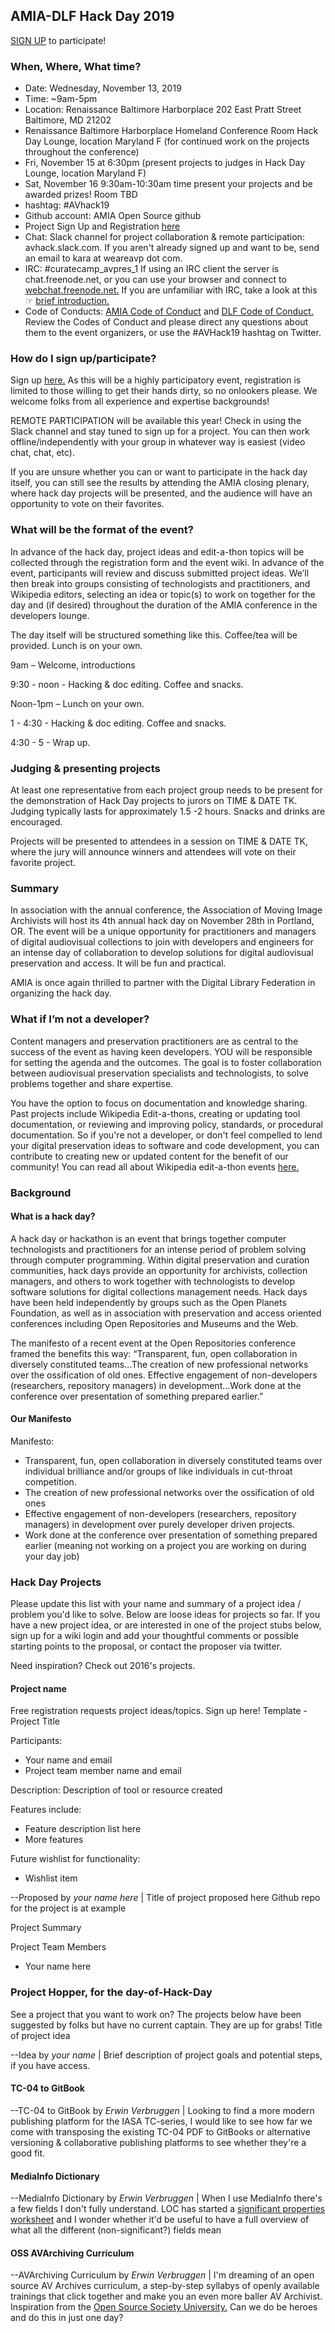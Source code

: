 ## AMIA-DLF Hack Day 2019
[SIGN UP](https://docs.google.com/forms/d/e/1FAIpQLSeBUianpnXFecwXXZERq2w-wIuHQFNZ_TH9dDvXlEPq3voqhA/viewform?usp=sf_link) to participate!

### When, Where, What time?
* Date: Wednesday, November 13, 2019
* Time: ~9am-5pm
* Location: Renaissance Baltimore Harborplace 202 East Pratt Street Baltimore, MD 21202
* Renaissance Baltimore Harborplace Homeland Conference Room Hack Day Lounge, location Maryland F (for continued work on the projects throughout the conference)
* Fri, November 15 at 6:30pm (present projects to judges in Hack Day Lounge, location Maryland F)
* Sat, November 16 9:30am-10:30am time present your projects and be awarded prizes! Room TBD
* hashtag: #AVhack19
* Github account: AMIA Open Source github
* Project Sign Up and Registration [here](https://docs.google.com/forms/d/e/1FAIpQLSeBUianpnXFecwXXZERq2w-wIuHQFNZ_TH9dDvXlEPq3voqhA/viewform?usp=sf_link)
* Chat: Slack channel for project collaboration & remote participation: avhack.slack.com. If you aren't already signed up and want to be, send an email to kara at weareavp dot com.
* IRC: #curatecamp_avpres_1 If using an IRC client the server is chat.freenode.net, or you can use your browser and connect to [webchat.freenode.net.](http://web.archive.org/web/20240515084917/http://webchat.freenode.net/) If you are unfamiliar with IRC, take a look at this ☞ [brief introduction.](http://web.archive.org/web/20240515084917/http://www.irchelp.org/irchelp/new2irc.html#detail)
* Code of Conducts: [AMIA Code of Conduct](http://www.amiaconference.net/amia-code-of-conduct/) and [DLF Code of Conduct.](http://www.diglib.org/about/code-of-conduct/) Review the Codes of Conduct and please direct any questions about them to the event organizers, or use the #AVHack19 hashtag on Twitter.

### How do I sign up/participate?
Sign up [here.](https://docs.google.com/forms/d/e/1FAIpQLSeBUianpnXFecwXXZERq2w-wIuHQFNZ_TH9dDvXlEPq3voqhA/viewform?usp=sf_link) As this will be a highly participatory event, registration is limited to those willing to get their hands dirty, so no onlookers please. We welcome folks from all experience and expertise backgrounds!

REMOTE PARTICIPATION will be available this year! Check in using the Slack channel and stay tuned to sign up for a project. You can then work offline/independently with your group in whatever way is easiest (video chat, chat, etc).

If you are unsure whether you can or want to participate in the hack day itself, you can still see the results by attending the AMIA closing plenary, where hack day projects will be presented, and the audience will have an opportunity to vote on their favorites.

### What will be the format of the event?
In advance of the hack day, project ideas and edit-a-thon topics will be collected through the registration form and the event wiki. In advance of the event, participants will review and discuss submitted project ideas. We’ll then break into groups consisting of technologists and practitioners, and Wikipedia editors, selecting an idea or topic(s) to work on together for the day and (if desired) throughout the duration of the AMIA conference in the developers lounge.

The day itself will be structured something like this. Coffee/tea will be provided. Lunch is on your own.

9am – Welcome, introductions

9:30 - noon - Hacking & doc editing. Coffee and snacks.

Noon-1pm – Lunch on your own.

1 - 4:30 - Hacking & doc editing. Coffee and snacks.

4:30 - 5 - Wrap up.

### Judging & presenting projects
At least one representative from each project group needs to be present for the demonstration of Hack Day projects to jurors on TIME & DATE TK. Judging typically lasts for approximately 1.5 -2 hours. Snacks and drinks are encouraged.

Projects will be presented to attendees in a session on TIME & DATE TK, where the jury will announce winners and attendees will vote on their favorite project.

### Summary
In association with the annual conference, the Association of Moving Image Archivists will host its 4th annual hack day on November 28th in Portland, OR. The event will be a unique opportunity for practitioners and managers of digital audiovisual collections to join with developers and engineers for an intense day of collaboration to develop solutions for digital audiovisual preservation and access. It will be fun and practical.

AMIA is once again thrilled to partner with the Digital Library Federation in organizing the hack day.

### What if I’m not a developer?
Content managers and preservation practitioners are as central to the success of the event as having keen developers. YOU will be responsible for setting the agenda and the outcomes. The goal is to foster collaboration between audiovisual preservation specialists and technologists, to solve problems together and share expertise.

You have the option to focus on documentation and knowledge sharing. Past projects include Wikipedia Edit-a-thons, creating or updating tool documentation, or reviewing and improving policy, standards, or procedural documentation. So if you're not a developer, or don't feel compelled to lend your digital preservation ideas to software and code development, you can contribute to creating new or updated content for the benefit of our community! You can read all about Wikipedia edit-a-thon events [here.](http://outreach.wikimedia.org/wiki/Edit-a-thon)

### Background
#### What is a hack day?
A hack day or hackathon is an event that brings together computer technologists and practitioners for an intense period of problem solving through computer programming. Within digital preservation and curation communities, hack days provide an opportunity for archivists, collection managers, and others to work together with technologists to develop software solutions for digital collections management needs. Hack days have been held independently by groups such as the Open Planets Foundation, as well as in association with preservation and access oriented conferences including Open Repositories and Museums and the Web.

The manifesto of a recent event at the Open Repositories conference framed the benefits this way: “Transparent, fun, open collaboration in diversely constituted teams...The creation of new professional networks over the ossification of old ones. Effective engagement of non-developers (researchers, repository managers) in development...Work done at the conference over presentation of something prepared earlier.”

#### Our Manifesto
Manifesto:
* Transparent, fun, open collaboration in diversely constituted teams over individual brilliance and/or groups of like individuals in cut-throat competition.
* The creation of new professional networks over the ossification of old ones
* Effective engagement of non-developers (researchers, repository managers) in development over purely developer driven projects.
* Work done at the conference over presentation of something prepared earlier (meaning not working on a project you are working on during your day job)

### Hack Day Projects
Please update this list with your name and summary of a project idea / problem you'd like to solve. Below are loose ideas for projects so far. If you have a new project idea, or are interested in one of the project stubs below, sign up for a wiki login and add your thoughtful comments or possible starting points to the proposal, or contact the proposer via twitter.

Need inspiration? Check out 2016's projects.

#### Project name
Free registration requests project ideas/topics. Sign up here!
Template - Project Title

Participants:
* Your name and email
* Project team member name and email

Description: Description of tool or resource created

Features include:
* Feature description list here
* More features

Future wishlist for functionality:
* Wishlist item

--Proposed by *your name here* | Title of project proposed here Github repo for the project is at example

Project Summary

Project Team Members
* Your name here

### Project Hopper, for the day-of-Hack-Day
See a project that you want to work on? The projects below have been suggested by folks but have no current captain. They are up for grabs!
Title of project idea

--Idea by *your name* | Brief description of project goals and potential steps, if you have access.

#### TC-04 to GitBook
--TC-04 to GitBook by *Erwin Verbruggen* | Looking to find a more modern publishing platform for the IASA TC-series, I would like to see how far we come with transposing the existing TC-04 PDF to GitBooks or alternative versioning & collaborative publishing platforms to see whether they're a good fit.

#### MediaInfo Dictionary
--MediaInfo Dictionary by *Erwin Verbruggen* | When I use MediaInfo there's a few fields I don't fully understand. LOC has started a [significant properties worksheet](http://www.digitizationguidelines.gov/guidelines/sigpropvideo.html) and I wonder whether it'd be useful to have a full overview of what all the different (non-significant?) fields mean

#### OSS AVArchiving Curriculum
--AVArchiving Curriculum by *Erwin Verbruggen* | I'm dreaming of an open source AV Archives curriculum, a step-by-step syllabys of openly available trainings that click together and make you an even more baller AV Archivist. Inspiration from the [Open Source Society University.](http://web.archive.org/web/20240515084917/https://github.com/ossu/computer-science) Can we do be heroes and do this in just one day?
